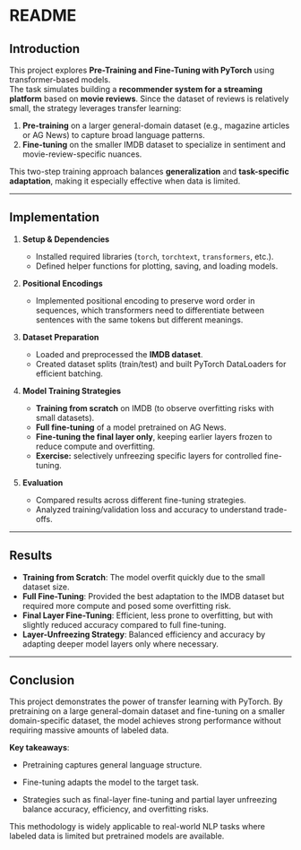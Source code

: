 # README

## Introduction
This project explores **Pre-Training and Fine-Tuning with PyTorch** using transformer-based models.  
The task simulates building a **recommender system for a streaming platform** based on **movie reviews**. Since the dataset of reviews is relatively small, the strategy leverages transfer learning:

1. **Pre-training** on a larger general-domain dataset (e.g., magazine articles or AG News) to capture broad language patterns.  
2. **Fine-tuning** on the smaller IMDB dataset to specialize in sentiment and movie-review-specific nuances.  

This two-step training approach balances **generalization** and **task-specific adaptation**, making it especially effective when data is limited.

---

## Implementation
1. **Setup & Dependencies**  
   - Installed required libraries (`torch`, `torchtext`, `transformers`, etc.).  
   - Defined helper functions for plotting, saving, and loading models.  

2. **Positional Encodings**  
   - Implemented positional encoding to preserve word order in sequences, which transformers need to differentiate between sentences with the same tokens but different meanings.  

3. **Dataset Preparation**  
   - Loaded and preprocessed the **IMDB dataset**.  
   - Created dataset splits (train/test) and built PyTorch DataLoaders for efficient batching.  

4. **Model Training Strategies**  
   - **Training from scratch** on IMDB (to observe overfitting risks with small datasets).  
   - **Full fine-tuning** of a model pretrained on AG News.  
   - **Fine-tuning the final layer only**, keeping earlier layers frozen to reduce compute and overfitting.  
   - **Exercise:** selectively unfreezing specific layers for controlled fine-tuning.  

5. **Evaluation**  
   - Compared results across different fine-tuning strategies.  
   - Analyzed training/validation loss and accuracy to understand trade-offs.  

---

## Results
- **Training from Scratch**: The model overfit quickly due to the small dataset size.  
- **Full Fine-Tuning**: Provided the best adaptation to the IMDB dataset but required more compute and posed some overfitting risk.  
- **Final Layer Fine-Tuning**: Efficient, less prone to overfitting, but with slightly reduced accuracy compared to full fine-tuning.  
- **Layer-Unfreezing Strategy**: Balanced efficiency and accuracy by adapting deeper model layers only where necessary.  

---

## Conclusion
This project demonstrates the power of transfer learning with PyTorch. By pretraining on a large general-domain dataset and fine-tuning on a smaller domain-specific dataset, the model achieves strong performance without requiring massive amounts of labeled data.

**Key takeaways**:

- Pretraining captures general language structure.

- Fine-tuning adapts the model to the target task.

- Strategies such as final-layer fine-tuning and partial layer unfreezing balance accuracy, efficiency, and overfitting risks.

This methodology is widely applicable to real-world NLP tasks where labeled data is limited but pretrained models are available.
